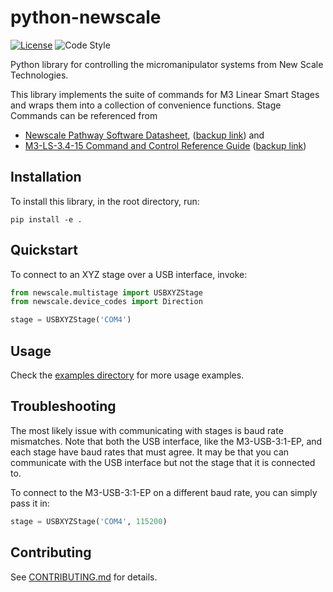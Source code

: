 # python-newscale

[![License](https://img.shields.io/badge/license-MIT-brightgreen)](LICENSE)
![Code Style](https://img.shields.io/badge/code%20style-black-black)

Python library for controlling the micromanipulator systems from New Scale
Technologies.

This library implements the suite of commands for M3 Linear Smart Stages and wraps them into a collection of convenience functions.
Stage Commands can be referenced from
* [Newscale Pathway Software Datasheet](https://www.newscaletech.com/wp-content/uploads/cad/Newscale_PathwaySoftwareManual.pdf), ([backup link](https://aind.tech/docs/Newscale_PathwaySoftwareManual.pdf)) and
* [M3-LS-3.4-15 Command and Control Reference Guide](https://www.newscaletech.com/wp-content/uploads/cad/M3-LS-3-4-15-Command-and-Control-Reference-Guide.pdf) ([backup link](https://aind.tech/docs/06224-M-0003%20M3-LS-3.4-15%20Command%20and%20Control%20Reference%20Guide.pdf))

## Installation
To install this library, in the root directory, run:
```
pip install -e .
```

## Quickstart
To connect to an XYZ stage over a USB interface, invoke:
```python
from newscale.multistage import USBXYZStage
from newscale.device_codes import Direction

stage = USBXYZStage('COM4')
```

## Usage
Check the [examples directory](examples) for more usage examples.

## Troubleshooting
The most likely issue with communicating with stages is baud rate mismatches.
Note that both the USB interface, like the  M3-USB-3:1-EP, and each stage have baud rates that must agree.
It may be that you can communicate with the USB interface but not the stage that it is connected to.

To connect to the M3-USB-3:1-EP on a different baud rate, you can simply pass it in:
````python
stage = USBXYZStage('COM4', 115200)
````

## Contributing
See [CONTRIBUTING.md](CONTRIBUTING.md) for details.
